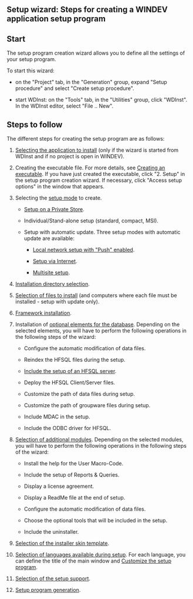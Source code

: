


## Setup wizard: Steps for creating a WINDEV application setup program
			



<a name="NOTE1"></a>
<a name="NOTE1_1"></a>


## Start
<a name="start_ELTTEXTE000210"></a>
The setup program creation wizard allows you to define all the settings of your setup program.

To start this wizard:

- on the "Project" tab, in the "Generation" group, expand "Setup procedure" and select "Create setup procedure".

- start WDInst: on the "Tools" tab, in the "Utilities" group, click "WDInst". In the WDInst editor, select "File .. New".






<a name="NOTE2"></a>
<a name="NOTE2_1"></a>


## Steps to follow
<a name="steps_follow_ELTTEXTE000234"></a>
The different steps for creating the setup program are as follows:

1. [Selecting the application to install](../Editeurs/2028041.md) (only if the wizard is started from WDInst and if no project is open in WINDEV).

2. Creating the executable file. For more details, see [Creating an executable](../Editeurs/2025002.md). If you have just created the executable, click "2. Setup" in the setup program creation wizard. If necessary, click "Access setup options" in the window that appears. 

3. Selecting the [setup mode](../Editeurs/2028085.md) to create.

	- [Setup on a Private Store](../Editeurs/9000203.md). 

	- Individual/Stand-alone setup (standard, compact, MSI).

	- Setup with automatic update.
			Three setup modes with automatic update are available:

		- [Local network setup with "Push" enabled](../Editeurs/2028098.md).

		- [Setup via Internet](../Editeurs/9000026.md).

		- [Multisite setup](../Editeurs/2028100.md).




4. [Installation directory selection](../Editeurs/2028047.md). 

5. [Selection of files to install](../Editeurs/2028031.md) (and computers where each file must be installed - setup with update only).

6. [Framework installation](../Editeurs/2028031.md).

7. Installation of [optional elements for the database](../Editeurs/2028086.md). Depending on the selected elements, you will have to perform the following operations in the following steps of the wizard:

	- Configure the automatic modification of data files.

	- Reindex the HFSQL files during the setup.

	- [Include the setup of an HFSQL server](../Editeurs/2028081.md).

	- Deploy the HFSQL Client/Server files.

	- Customize the path of data files during setup.

	- Customize the path of groupware files during setup.

	- Include MDAC in the setup.

	- Include the ODBC driver for HFSQL.
			




8. [Selection of additional modules](../Editeurs/2028045.md). Depending on the selected modules, you will have to perform the following operations in the following steps of the wizard:

	- Install the help for the User Macro-Code.

	- Include the setup of Reports & Queries.

	- Display a license agreement.

	- Display a ReadMe file at the end of setup.

	- Configure the automatic modification of data files.

	- Choose the optional tools that will be included in the setup.

	- Include the uninstaller.




9. [Selection of the installer skin template](../Editeurs/2028103.md). 

10. [Selection of languages available during setup](../Editeurs/2028036.md). For each language, you can define the title of the main window and [Customize the setup program](../Editeurs/2028061.md).

11. [Selection of the setup support](../Editeurs/2028040.md).

12. [Setup program generation](../Editeurs/2028055.md).





